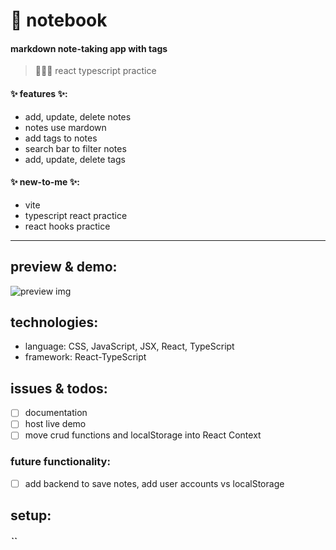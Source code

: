 # 📝 notebook
#### markdown note-taking app with tags
>  👩🏻‍💻 react typescript practice

#### ✨ features ✨:
* add, update, delete notes
* notes use mardown
* add tags to notes
* search bar to filter notes
* add, update, delete tags

#### ✨ new-to-me ✨:
* vite
* typescript react practice
* react hooks practice
--------------------------------------------------------
## preview & demo:
![preview img](/png)

## technologies:
* language: CSS, JavaScript, JSX, React, TypeScript
* framework: React-TypeScript

## issues & todos:
- [ ] documentation
- [ ] host live demo
- [ ] move crud functions and localStorage into React Context

### future functionality:
- [ ] add backend to save notes, add user accounts vs localStorage


## setup:
##### ``



